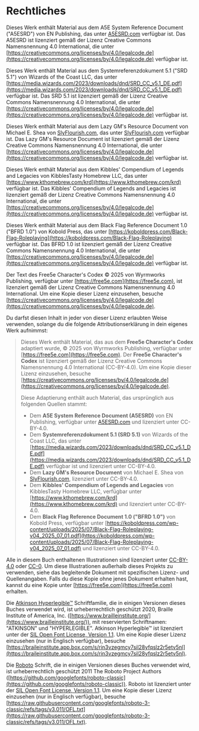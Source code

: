 # Rechtliches

Dieses Werk enthält Material aus dem A5E System Reference Document ("A5ESRD") von EN Publishing, das unter [A5ESRD.com](https://A5ESRD.com) verfügbar ist.
Das A5ESRD ist lizenziert gemäß der Lizenz Creative Commons Namensnennung 4.0 International, die unter [https://creativecommons.org/licenses/by/4.0/legalcode.de](https://creativecommons.org/licenses/by/4.0/legalcode.de) verfügbar ist.

Dieses Werk enthält Material aus dem Systemreferenzdokument 5.1 ("SRD 5.1") von Wizards of the Coast LLC, das unter [https://media.wizards.com/2023/downloads/dnd/SRD_CC_v5.1_DE.pdf](https://media.wizards.com/2023/downloads/dnd/SRD_CC_v5.1_DE.pdf) verfügbar ist. Das SRD 5.1 ist lizenziert gemäß der Lizenz Creative Commons Namensnennung 4.0 International, die unter [https://creativecommons.org/licenses/by/4.0/legalcode.de](https://creativecommons.org/licenses/by/4.0/legalcode.de) verfügbar ist.

Dieses Werk enthält Material aus dem Lazy GM's Resource Document von Michael E. Shea von [SlyFlourish.com](https://SlyFlourish.com), das unter [SlyFlourish.com](https://SlyFlourish.com) verfügbar ist.
Das Lazy GM's Resource Document ist lizenziert gemäß der Lizenz Creative Commons Namensnennung 4.0 International, die unter [https://creativecommons.org/licenses/by/4.0/legalcode.de](https://creativecommons.org/licenses/by/4.0/legalcode.de) verfügbar ist.

Dieses Werk enthält Material aus dem Kibbles' Compendium of Legends and Legacies von KibblesTasty Homebrew LLC, das unter [https://www.kthomebrew.com/krd](https://www.kthomebrew.com/krd) verfügbar ist.
Das Kibbles' Compendium of Legends and Legacies ist lizenziert gemäß der Lizenz Creative Commons Namensnennung 4.0 International, die unter [https://creativecommons.org/licenses/by/4.0/legalcode.de](https://creativecommons.org/licenses/by/4.0/legalcode.de) verfügbar ist.

Dieses Werk enthält Material aus dem Black Flag Reference Document 1.0 ("BFRD 1.0") von Kobold Press, das unter [https://koboldpress.com/Black-Flag-Roleplaying](https://koboldpress.com/Black-Flag-Roleplaying) verfügbar ist.
Das BFRD 1.0 ist lizenziert gemäß der Lizenz Creative Commons Namensnennung 4.0 International, die unter [https://creativecommons.org/licenses/by/4.0/legalcode.de](https://creativecommons.org/licenses/by/4.0/legalcode.de) verfügbar ist.

Der Text des Free5e Character's Codex © 2025 von Wyrmworks Publishing, verfügbar unter [https://free5e.com](https://free5e.com), ist lizenziert gemäß der Lizenz Creative Commons Namensnennung 4.0 International.
Um eine Kopie dieser Lizenz einzusehen, besuche [https://creativecommons.org/licenses/by/4.0/legalcode.de](https://creativecommons.org/licenses/by/4.0/legalcode.de).

Du darfst diesen Inhalt in jeder von dieser Lizenz erlaubten Weise verwenden, solange du die folgende Attributionserklärung in dein eigenes Werk aufnimmst:
> Dieses Werk enthält Material, das aus dem **Free5e Character's Codex** adaptiert wurde, © 2025 von Wyrmworks Publishing, verfügbar unter [https://free5e.com](https://free5e.com).
> Der **Free5e Character's Codex** ist lizenziert gemäß der Lizenz Creative Commons Namensnennung 4.0 International (CC-BY-4.0).
> Um eine Kopie dieser Lizenz einzusehen, besuche [https://creativecommons.org/licenses/by/4.0/legalcode.de](https://creativecommons.org/licenses/by/4.0/legalcode.de).
>
> Diese Adaptierung enthält auch Material, das ursprünglich aus folgenden Quellen stammt:
>
> - Dem **A5E System Reference Document (A5ESRD)** von EN Publishing, verfügbar unter [A5ESRD.com](https://A5ESRD.com) und lizenziert unter CC-BY-4.0.
> - Dem **Systemreferenzdokument 5.1 (SRD 5.1)** von Wizards of the Coast LLC, das unter [https://media.wizards.com/2023/downloads/dnd/SRD_CC_v5.1_DE.pdf](https://media.wizards.com/2023/downloads/dnd/SRD_CC_v5.1_DE.pdf) verfügbar ist und lizenziert unter CC-BY-4.0.
> - Dem **Lazy GM's Resource Document** von Michael E. Shea von [SlyFlourish.com](https://SlyFlourish.com), lizenziert unter CC-BY-4.0.
> - Dem **Kibbles' Compendium of Legends and Legacies** von KibblesTasty Homebrew LLC, verfügbar unter [https://www.kthomebrew.com/krd](https://www.kthomebrew.com/krd) und lizenziert unter CC-BY-4.0.
> - Dem **Black Flag Reference Document 1.0 ("BFRD 1.0")** von Kobold Press, verfügbar unter [https://koboldpress.com/wp-content/uploads/2025/07/Black-Flag-Roleplaying-v04_2025_07_01.pdf](https://koboldpress.com/wp-content/uploads/2025/07/Black-Flag-Roleplaying-v04_2025_07_01.pdf) und lizenziert unter CC-BY-4.0.

Alle in diesem Buch enthaltenen Illustrationen sind lizenziert unter [CC-BY-4.0](https://creativecommons.org/licenses/by/4.0/legalcode.de) oder [CC-0](https://creativecommons.org/publicdomain/zero/1.0/legalcode.de).
Um diese Illustrationen außerhalb dieses Projekts zu verwenden, siehe das begleitende Dokument mit spezifischen Lizenz- und Quellenangaben.
Falls du diese Kopie ohne jenes Dokument erhalten hast, kannst du eine Kopie unter [https://free5e.com](https://free5e.com) erhalten.

Die [Atkinson Hyperlegible™](https://www.brailleinstitute.org/freefont/) Schriftfamilie, die in einigen Versionen dieses Buches verwendet wird, ist urheberrechtlich geschützt 2020, Braille Institute of America, Inc. ([https://www.brailleinstitute.org/](https://www.brailleinstitute.org/)), mit reservierten Schriftnamen: "ATKINSON" und "HYPERLEGIBLE".
Atkinson Hyperlegible™ ist lizenziert unter der [SIL Open Font License, Version 1.1](https://openfontlicense.org/open-font-license-official-text/).
Um eine Kopie dieser Lizenz einzusehen (nur in Englisch verfügbar), besuche [https://braileinstitute.app.box.com/s/rin3vzegmcy7sil28yfqslz2r5etv5nl](https://braileinstitute.app.box.com/s/rin3vzegmcy7sil28yfqslz2r5etv5nl).

Die [Roboto](https://github.com/googlefonts/roboto-3-classic) Schrift, die in einigen Versionen dieses Buches verwendet wird, ist urheberrechtlich geschützt 2011 The Roboto Project Authors ([https://github.com/googlefonts/roboto-classic](https://github.com/googlefonts/roboto-classic)).
Roboto ist lizenziert unter der [SIL Open Font License, Version 1.1](https://openfontlicense.org/open-font-license-official-text/).
Um eine Kopie dieser Lizenz einzusehen (nur in Englisch verfügbar), besuche [https://raw.githubusercontent.com/googlefonts/roboto-3-classic/refs/tags/v3.011/OFL.txt](https://raw.githubusercontent.com/googlefonts/roboto-3-classic/refs/tags/v3.011/OFL.txt).
